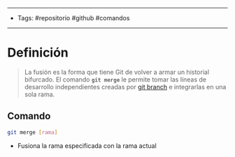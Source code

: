 --------------------
- Tags: #repositorio #github #comandos 
--------------------------------
# Definición

> La fusión es la forma que tiene Git de volver a armar un historial bifurcado. El comando **`git merge`**  le permite tomar las líneas de desarrollo independientes creadas por [git branch](branch) e integrarlas en una sola rama.

## Comando

```bash
git merge [rama]
```
- Fusiona la rama especificada con la rama actual
